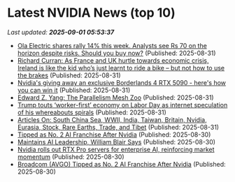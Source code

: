 # Latest NVIDIA News (top 10)
_Last updated: **2025-09-01 05:53:37**_

- [Ola Electric shares rally 14% this week. Analysts see Rs 70 on the horizon despite risks. Should you buy now?](https://economictimes.indiatimes.com/markets/stocks/news/ola-electric-shares-rally-14-this-week-analysts-see-rs-70-on-the-horizon-despite-risks-should-you-buy-now/articleshow/123611121.cms) (Published: 2025-08-31)
- [Richard Curran: As France and UK hurtle towards economic crisis, Ireland is like the kid who’s just learnt to ride a bike – but not how to use the brakes](https://www.independent.ie/opinion/comment/richard-curran-as-france-and-uk-hurtle-towards-economic-crisis-ireland-is-like-the-kid-whos-just-learnt-to-ride-a-bike-but-not-how-to-use-the-brakes/a1622963094.html) (Published: 2025-08-31)
- [Nvidia's giving away an exclusive Borderlands 4 RTX 5090 - here's how you can win it](https://www.xda-developers.com/borderlands-4-rtx-5090-contest/) (Published: 2025-08-31)
- [Edward Z. Yang: The Parallelism Mesh Zoo](http://blog.ezyang.com/2025/08/the-parallelism-mesh-zoo/) (Published: 2025-08-31)
- [Trump touts ‘worker-first’ economy on Labor Day as internet speculation of his whereabouts spirals](https://www.foxnews.com/politics/trump-touts-worker-first-economy-labor-day-internet-speculation-his-whereabouts-spirals) (Published: 2025-08-31)
- [Articles On: South China Sea, WWII, India, Taiwan, Britain, Nvidia, Eurasia, Stock, Rare Earths, Trade, and Tibet](https://www.hoover.org/research/articles-south-china-sea-wwii-india-taiwan-britain-nvidia-eurasia-stock-rare-earths-trade) (Published: 2025-08-31)
- [Tipped as No. 2 AI Franchise After Nvidia](https://biztoc.com/x/16c3855b7a8ce289) (Published: 2025-08-30)
- [Maintains AI Leadership, William Blair Says](https://biztoc.com/x/7f86ac542dcdda57) (Published: 2025-08-30)
- [Nvidia rolls out RTX Pro servers for enterprise AI, reinforcing market momentum](https://www.digitimes.com/news/a20250829PD220/nvidia-rtx-demand-2025-ai-server.html) (Published: 2025-08-30)
- [Broadcom (AVGO) Tipped as No. 2 AI Franchise After Nvidia](https://finance.yahoo.com/news/broadcom-avgo-tipped-no-2-234119955.html) (Published: 2025-08-30)
